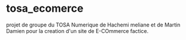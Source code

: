 # tosa_ecomerce
projet de groupe du TOSA Numerique de Hachemi meliane et de Martin Damien pour la creation d'un site de E-COmmerce factice.
